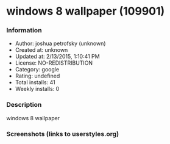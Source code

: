 # windows 8 wallpaper (109901)

### Information
- Author: joshua petrofsky (unknown)
- Created at: unknown
- Updated at: 2/13/2015, 1:10:41 PM
- License: NO-REDISTRIBUTION
- Category: google
- Rating: undefined
- Total installs: 41
- Weekly installs: 0


### Description
windows 8 wallpaper


### Screenshots (links to userstyles.org)



